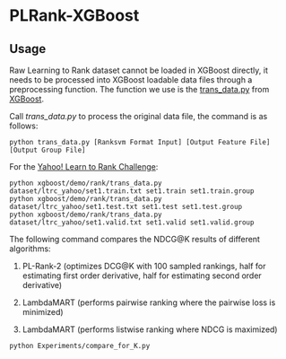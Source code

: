 # PLRank-XGBoost

Usage
-------

Raw Learning to Rank dataset cannot be loaded in XGBoost directly, it needs to be processed into XGBoost loadable data files through a preprocessing function. The function we use is the [trans_data.py](https://github.com/dmlc/xgboost/blob/master/demo/rank/trans_data.py) from [XGBoost](https://github.com/dmlc/xgboost).

Call *trans_data.py* to process the original data file, the command is as follows:
```
python trans_data.py [Ranksvm Format Input] [Output Feature File] [Output Group File]
```

For the [Yahoo! Learn to Rank Challenge](https://webscope.sandbox.yahoo.com/catalog.php?datatype=c&did=64):
```
python xgboost/demo/rank/trans_data.py dataset/ltrc_yahoo/set1.train.txt set1.train set1.train.group
python xgboost/demo/rank/trans_data.py dataset/ltrc_yahoo/set1.test.txt set1.test set1.test.group
python xgboost/demo/rank/trans_data.py dataset/ltrc_yahoo/set1.valid.txt set1.valid set1.valid.group
```

The following command compares the NDCG@K results of different algorithms:

1. PL-Rank-2 (optimizes DCG@K with 100 sampled rankings, half for estimating first order derivative, half for estimating second order derivative)

2. LambdaMART (performs pairwise ranking where the pairwise loss is minimized)

3. LambdaMART (performs listwise ranking where NDCG is maximized)
```
python Experiments/compare_for_K.py
```

